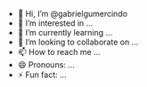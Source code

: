 - 👋 Hi, I’m @gabrielgumercindo
- 👀 I’m interested in ...
- 🌱 I’m currently learning ...
- 💞️ I’m looking to collaborate on ...
- 📫 How to reach me ...
- 😄 Pronouns: ...
- ⚡ Fun fact: ...

<!---
gabrielgumercindo/gabrielgumercindo is a ✨ special ✨ repository because its `README.md` (this file) appears on your GitHub profile.
You can click the Preview link to take a look at your changes.
--->
